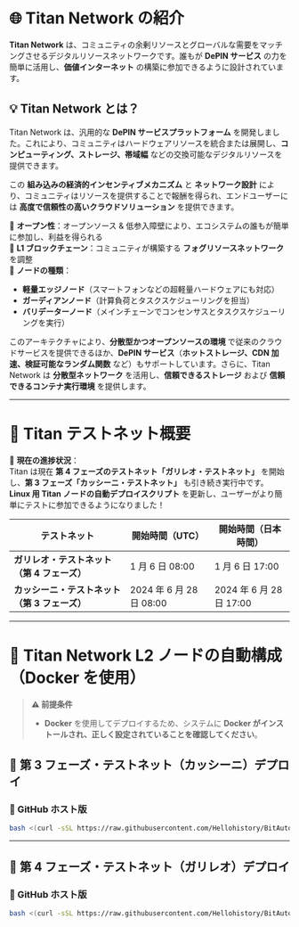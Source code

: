 # 🌐 Titan Network の紹介  

**Titan Network** は、コミュニティの余剰リソースとグローバルな需要をマッチングさせるデジタルリソースネットワークです。誰もが **DePIN サービス** の力を簡単に活用し、**価値インターネット** の構築に参加できるように設計されています。  

## 💡 Titan Network とは？  

Titan Network は、汎用的な **DePIN サービスプラットフォーム** を開発しました。これにより、コミュニティはハードウェアリソースを統合または展開し、**コンピューティング、ストレージ、帯域幅** などの交換可能なデジタルリソースを提供できます。  

この **組み込みの経済的インセンティブメカニズム** と **ネットワーク設計** により、コミュニティはリソースを提供することで報酬を得られ、エンドユーザーには **高度で信頼性の高いクラウドソリューション** を提供できます。  

🔹 **オープン性**：オープンソース & 低参入障壁により、エコシステムの誰もが簡単に参加し、利益を得られる  
🔹 **L1 ブロックチェーン**：コミュニティが構築する **フォグリソースネットワーク** を調整  
🔹 **ノードの種類**：  
   - **軽量エッジノード**（スマートフォンなどの超軽量ハードウェアにも対応）  
   - **ガーディアンノード**（計算負荷とタスクスケジューリングを担当）  
   - **バリデーターノード**（メインチェーンでコンセンサスとタスクスケジューリングを実行）  

このアーキテクチャにより、**分散型かつオープンソースの環境** で従来のクラウドサービスを提供できるほか、**DePIN サービス**（**ホットストレージ、CDN 加速、検証可能なランダム関数** など）もサポートしています。さらに、Titan Network は **分散型ネットワーク** を活用し、**信頼できるストレージ** および **信頼できるコンテナ実行環境** を提供します。  

---

# 🔹 Titan テストネット概要  

🚀 **現在の進捗状況**：  
Titan は現在 **第 4 フェーズのテストネット「ガリレオ・テストネット」** を開始し、**第 3 フェーズ「カッシーニ・テストネット」** も引き続き実行中です。  
**Linux 用 Titan ノードの自動デプロイスクリプト** を更新し、ユーザーがより簡単にテストに参加できるようになりました！  

| テストネット | 開始時間（UTC） | 開始時間（日本時間） |
|-------------|--------------|------------------|
| **ガリレオ・テストネット（第 4 フェーズ）** | 1 月 6 日 08:00 | 1 月 6 日 17:00 |
| **カッシーニ・テストネット（第 3 フェーズ）** | 2024 年 6 月 28 日 08:00 | 2024 年 6 月 28 日 17:00 |

---

# 🚀 **Titan Network L2 ノードの自動構成（Docker を使用）**  

> **⚠️ 前提条件**  
> - **Docker** を使用してデプロイするため、システムに **Docker がインストールされ、正しく設定されていることを確認してください**。  

## 📌 **第 3 フェーズ・テストネット（カッシーニ）デプロイ**  

### **🔹 GitHub ホスト版**
```bash
bash <(curl -sSL https://raw.githubusercontent.com/Hellohistory/BitAuto/refs/heads/main/crypto/titan_network/testnet_cassini_3_jp.sh)
```

---

## 📌 **第 4 フェーズ・テストネット（ガリレオ）デプロイ**  

### **🔹 GitHub ホスト版**
```bash
bash <(curl -sSL https://raw.githubusercontent.com/Hellohistory/BitAuto/refs/heads/main/crypto/titan_network/testnet_galileo_4_jp.sh)
```
